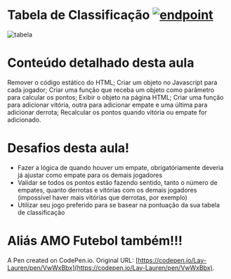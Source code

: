 # Tabela de Classificação <a href="https://www.alura.com.br/"><img src="https://user-images.githubusercontent.com/86569498/133326758-f2f1af23-30d9-4dcb-95b6-bfd5c4c1ec0e.PNG" alt="endpoint" style="max-width: 100%;"></a>
![tabela](https://user-images.githubusercontent.com/86569498/134100105-ac5ef415-a0bb-4eac-b3bf-e1d26d71a4dd.PNG)
# Conteúdo detalhado desta aula
Remover o código estático do HTML;
Criar um objeto no Javascript para cada jogador;
Criar uma função que receba um objeto como parâmetro para calcular os pontos;
Exibir o objeto na página HTML;
Criar uma função para adicionar vitória, outra para adicionar empate e uma última para adicionar derrota;
Recalcular os pontos quando vitória ou empate for adicionado.
# Desafios desta aula!
- Fazer a lógica de quando houver um empate, obrigatóriamente deveria já ajustar como empate para os demais jogadores
- Validar se todos os pontos estão fazendo sentido, tanto o número de empates, quanto derrotas e vitórias com os demais jogadores (impossível haver mais vitórias que derrotas, por exemplo)
- Utilizar seu jogo preferido para se basear na pontuação da sua tabela de classificação
# Aliás AMO Futebol também!!!
A Pen created on CodePen.io. Original URL: [https://codepen.io/Lay-Lauren/pen/VwWxBbx](https://codepen.io/Lay-Lauren/pen/VwWxBbx).
